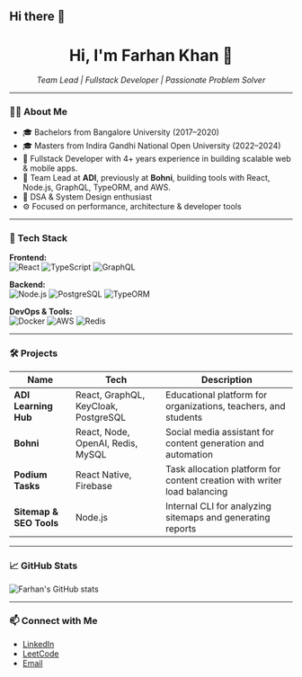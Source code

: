 ## Hi there 👋

<h1 align="center">Hi, I'm Farhan Khan 👋</h1>

<p align="center">
  <em>Team Lead | Fullstack Developer | Passionate Problem Solver</em>
</p>

---

### 🧑‍💻 About Me

- 🎓 Bachelors from Bangalore University (2017–2020)
- 🎓 Masters from Indira Gandhi National Open University (2022–2024)
- 💼 Fullstack Developer with 4+ years experience in building scalable web & mobile apps.
- 🔭 Team Lead at **ADI**, previously at **Bohni**, building tools with React, Node.js, GraphQL, TypeORM, and AWS.
- 🧠 DSA & System Design enthusiast
- ⚙️ Focused on performance, architecture & developer tools

---

### 🚀 Tech Stack

**Frontend:**  
![React](https://img.shields.io/badge/-React-black?logo=react&style=flat) 
![TypeScript](https://img.shields.io/badge/-TypeScript-black?logo=typescript&style=flat) 
![GraphQL](https://img.shields.io/badge/-GraphQL-black?logo=graphql&style=flat)

**Backend:**  
![Node.js](https://img.shields.io/badge/-Node.js-black?logo=node.js&style=flat) 
![PostgreSQL](https://img.shields.io/badge/-PostgreSQL-black?logo=postgresql&style=flat) 
![TypeORM](https://img.shields.io/badge/-TypeORM-black?logo=typeorm&style=flat) 

**DevOps & Tools:**  
![Docker](https://img.shields.io/badge/-Docker-black?logo=docker&style=flat) 
![AWS](https://img.shields.io/badge/-AWS-black?logo=amazon-aws&style=flat) 
![Redis](https://img.shields.io/badge/-Redis-black?logo=redis&style=flat)

---

### 🛠️ Projects

| Name | Tech | Description |
|------|------|-------------|
| **ADI Learning Hub** | React, GraphQL, KeyCloak, PostgreSQL | Educational platform for organizations, teachers, and students |
| **Bohni** | React, Node, OpenAI, Redis, MySQL | Social media assistant for content generation and automation |
| **Podium Tasks** | React Native, Firebase | Task allocation platform for content creation with writer load balancing |
| **Sitemap & SEO Tools** | Node.js | Internal CLI for analyzing sitemaps and generating reports |

---

### 📈 GitHub Stats

![Farhan's GitHub stats](https://github-readme-stats.vercel.app/api?username=farhan9182&show_icons=true&theme=radical)

---

### 📫 Connect with Me

- [LinkedIn](https://www.linkedin.com/in/farhan9182/)
- [LeetCode](https://leetcode.com/u/farhaankhaan930/)
- [Email](mailto:farhaankhaan930@gmail.com)
